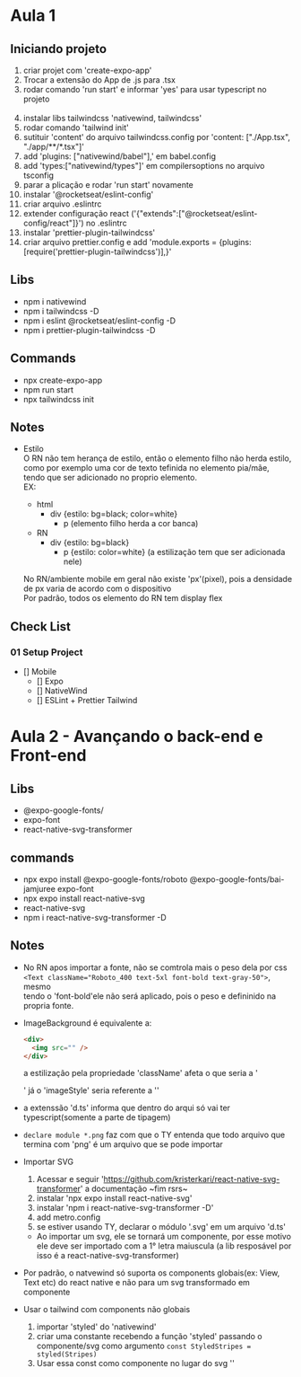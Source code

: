 # Aula 1

## Iniciando projeto

1. criar projet com 'create-expo-app'
2. Trocar a extensão do App de .js para .tsx
3. rodar comando 'run start' e informar 'yes' para usar typescript no projeto
   <br><br/>
4. instalar libs tailwindcss 'nativewind, tailwindcss'
5. rodar comando 'tailwind init'
6. sutituir 'content' do arquivo tailwindcss.config por 'content: ["./App.tsx", "./app/**/*.tsx"]'
7. add 'plugins: ["nativewind/babel"],' em babel.config
8. add 'types:["nativewind/types"]' em compilersoptions no arquivo tsconfig
9. parar a plicação e rodar 'run start' novamente
10. instalar '@rocketseat/eslint-config'
11. criar arquivo .eslintrc
12. extender configuração react ('{"extends":["@rocketseat/eslint-config/react"]}') no .eslintrc
13. instalar 'prettier-plugin-tailwindcss'
14. criar arquivo prettier.config e add 'module.exports = {plugins: [require('prettier-plugin-tailwindcss')],}'

## Libs

- npm i nativewind
- npm i tailwindcss -D
- npm i eslint @rocketseat/eslint-config -D
- npm i prettier-plugin-tailwindcss -D

## Commands

- npx create-expo-app <project-name>
- npm run start
- npx tailwindcss init

## Notes

- Estilo  
  O RN não tem herança de estilo, então o elemento filho não herda estilo, como por exemplo uma cor de texto tefinida no elemento pia/mãe, tendo que ser adicionado no proprio elemento.  
  EX:

  - html
    - div {estilo: bg=black; color=white}
      - p (elemento filho herda a cor banca)
  - RN
    - div {estilo: bg=black}
      - p {estilo: color=white} (a estilização tem que ser adicionada nele)

  No RN/ambiente mobile em geral não existe 'px'(pixel), pois a densidade de px varia de acordo com o dispositivo  
  Por padrão, todos os elemento do RN tem display flex

## Check List

### 01 Setup Project

- [] Mobile
  - [] Expo
  - [] NativeWind
  - [] ESLint + Prettier Tailwind

# Aula 2 - Avançando o back-end e Front-end

## Libs

- @expo-google-fonts/<font-name>
- expo-font
- react-native-svg-transformer

## commands

- npx expo install @expo-google-fonts/roboto @expo-google-fonts/bai-jamjuree expo-font
- npx expo install react-native-svg
- react-native-svg
- npm i react-native-svg-transformer -D

## Notes

- No RN apos importar a fonte, não se comtrola mais o peso dela por css `<Text className="Roboto_400 text-5xl font-bold text-gray-50">`, mesmo  
  tendo o 'font-bold'ele não será aplicado, pois o peso e defininido na propria fonte.

- ImageBackground é equivalente a:

  ```html
  <div>
    <img src="" />
  </div>
  ```

  a estilização pela propriedade 'className' afeta o que seria a '<div>' já o 'imageStyle' seria referente a '<img/>'

- a extenssão 'd.ts' informa que dentro do arqui só vai ter typescript(somente a parte de tipagem)
- `declare module *.png` faz com que o TY entenda que todo arquivo que termina com 'png' é um arquivo que se pode importar

- Importar SVG

  1. Acessar e seguir 'https://github.com/kristerkari/react-native-svg-transformer' a documentação ~fim rsrs~
  2. instalar 'npx expo install react-native-svg'
  3. instalar 'npm i react-native-svg-transformer -D'
  4. add metro.config
  5. se estiver usando TY, declarar o módulo '.svg' em um arquivo 'd.ts'

  - Ao importar um svg, ele se tornará um componente, por esse motivo ele deve ser importado com a 1° letra maiuscula (a lib resposável por isso é a react-native-svg-transformer)

- Por padrão, o natvewind só suporta os components globais(ex: View, Text etc) do react native e não para um svg transformado em componente

- Usar o tailwind com components não globais
  1. importar 'styled' do 'nativewind'
  2. criar uma constante recebendo a função 'styled' passando o componente/svg como argumento `const StyledStripes = styled(Stripes)`
  3. Usar essa const como componente no lugar do svg '<StyledStripes/>'
